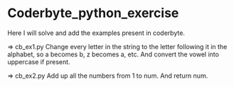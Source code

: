 # Coderbyte_python_exercise
Here I will solve and add the examples present in coderbyte.

=> cb_ex1.py 
Change every letter in the string to the letter following it in the alphabet, so a becomes b, z becomes a, etc. And convert the vowel into uppercase if present.  

=> cb_ex2.py
Add up all the numbers from 1 to num. And return num.
